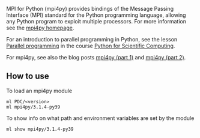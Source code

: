 MPI for Python (mpi4py) provides bindings of the Message Passing Interface
(MPI) standard for the Python programming language, allowing any Python
program to exploit multiple processors. For more information see the
[mpi4py homepage](https://mpi4py.readthedocs.io).

For an introduction to parallel programming in Python, see the lesson
[Parallel programming](https://aaltoscicomp.github.io/python-for-scicomp/parallel/)
in the course
[Python for Scientific Computing](https://aaltoscicomp.github.io/python-for-scicomp/).

For mpi4py, see also the blog posts
[mpi4py (part 1)](https://www.kth.se/blogs/pdc/2019/08/parallel-programming-in-python-mpi4py-part-1) and
[mpi4py (part 2)](https://www.kth.se/blogs/pdc/2019/11/parallel-programming-in-python-mpi4py-part-2).

## How to use
To load an mpi4py module
```
ml PDC/<version>
ml mpi4py/3.1.4-py39
```
To show info on what path and environment variables are set by the module
```
ml show mpi4py/3.1.4-py39
```
